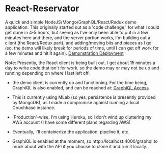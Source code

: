 # React-Reservator

A quick and simple NodeJS/Mongo/GraphQL/React/Redux demo application.
This originally started out as a 'code challenge,' for what I could get done in 4-5 hours, but seeing as I've only been able to put in a few minutes here and there, and the server portion works, I'm building out a client (the React/Redux part), and adding/moving bits and pieces as I go (so, the demo will likely break for periods of time, until I can get off work for a few minutes and hit it again).
[Demonstration Deployment](https://blooming-caverns-52502.herokuapp.com/)

Note: Presently, the React client is being built out. I get about 15 minutes a day to write code that isn't for work, so the demo may or may not be up and running depending on where I last left off. 

- the demo client is currently up and functioning. For the time being, GraphiQL is also enabled, and can be reached at:
[GraphiQL Access](https://blooming-caverns-52502.herokuapp.com/graphql)

- This is currently using MLab (so yes, persistence is presently provided by MongoDB), as I made a compromise against running a local Couchbase instance.

- 'Production'-wise, I'm using Heroku, so I don't wind up cluttering my AWS account (I have some different plans regarding AWS)

- Eventually, I'll containerize the application, pipeline it, etc.

- GraphiQL is enabled at the moment, so http://localhost:4000/graphql to muck about with the API if you choose to clone it and run it locally.

